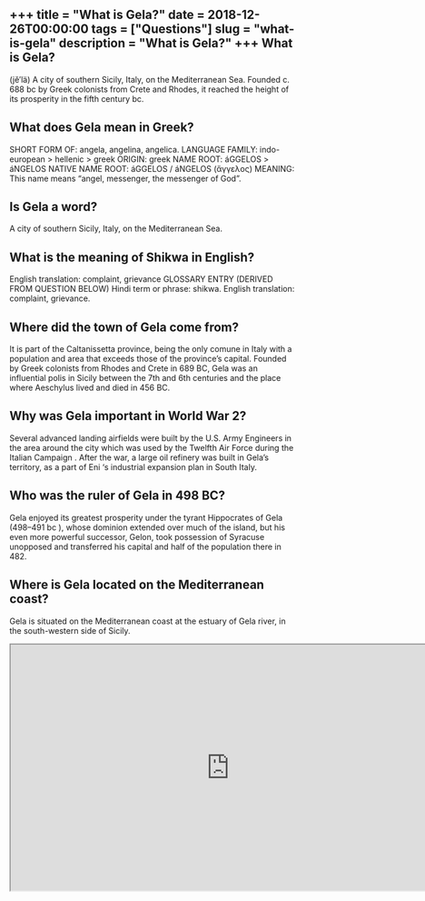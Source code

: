 +++
title = "What is Gela?"
date = 2018-12-26T00:00:00
tags = ["Questions"]
slug = "what-is-gela"
description = "What is Gela?"
+++
What is Gela?
-------------

(jĕ′lä) A city of southern Sicily, Italy, on the Mediterranean Sea. Founded c. 688 bc by Greek colonists from Crete and Rhodes, it reached the height of its prosperity in the fifth century bc.

What does Gela mean in Greek?
-----------------------------

SHORT FORM OF: angela, angelina, angelica. LANGUAGE FAMILY: indo-european &gt; hellenic &gt; greek ORIGIN: greek NAME ROOT: áGGELOS &gt; áNGELOS NATIVE NAME ROOT: áGGELOS / áNGELOS (ἄγγελος) MEANING: This name means “angel, messenger, the messenger of God”.

Is Gela a word?
---------------

A city of southern Sicily, Italy, on the Mediterranean Sea.

What is the meaning of Shikwa in English?
-----------------------------------------

English translation: complaint, grievance GLOSSARY ENTRY (DERIVED FROM QUESTION BELOW) Hindi term or phrase: shikwa. English translation: complaint, grievance.

Where did the town of Gela come from?
-------------------------------------

It is part of the Caltanissetta province, being the only comune in Italy with a population and area that exceeds those of the province’s capital. Founded by Greek colonists from Rhodes and Crete in 689 BC, Gela was an influential polis in Sicily between the 7th and 6th centuries and the place where Aeschylus lived and died in 456 BC.

Why was Gela important in World War 2?
--------------------------------------

Several advanced landing airfields were built by the U.S. Army Engineers in the area around the city which was used by the Twelfth Air Force during the Italian Campaign . After the war, a large oil refinery was built in Gela’s territory, as a part of Eni ‘s industrial expansion plan in South Italy.

Who was the ruler of Gela in 498 BC?
------------------------------------

Gela enjoyed its greatest prosperity under the tyrant Hippocrates of Gela (498–491 bc ), whose dominion extended over much of the island, but his even more powerful successor, Gelon, took possession of Syracuse unopposed and transferred his capital and half of the population there in 482.

Where is Gela located on the Mediterranean coast?
-------------------------------------------------

Gela is situated on the Mediterranean coast at the estuary of Gela river, in the south-western side of Sicily.

<iframe allow="accelerometer; autoplay; clipboard-write; encrypted-media; gyroscope; picture-in-picture" allowfullscreen="" class="__youtube_prefs__  epyt-is-override  no-lazyload" data-no-lazy="1" data-origheight="433" data-origwidth="770" data-skipgform_ajax_framebjll="" height="433" id="_ytid_39237" loading="lazy" src="https://www.youtube.com/embed/vDhCelvwiE8?enablejsapi=1&autoplay=0&cc_load_policy=0&cc_lang_pref=&iv_load_policy=1&loop=0&modestbranding=0&rel=1&fs=1&playsinline=0&autohide=2&theme=dark&color=red&controls=1&" title="YouTube player" width="770"></iframe>